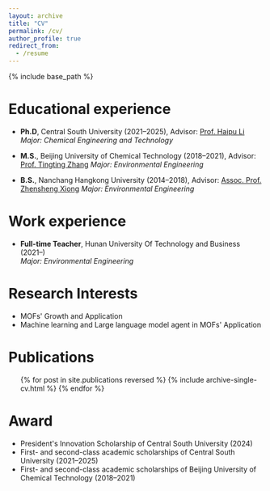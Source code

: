 ```yaml
---
layout: archive
title: "CV"
permalink: /cv/
author_profile: true
redirect_from:
  - /resume
---
```


{% include base_path %}

Educational experience
======
* **Ph.D**, Central South University (2021–2025), Advisor: [Prof. Haipu Li](https://faculty.csu.edu.cn/lihaipu/en/index/10852/list/)
  _Major: Chemical Engineering and Technology_
  
* **M.S.**, Beijing University of Chemical Technology (2018–2021), Advisor: [Prof. Tingting Zhang](https://faculty.buct.edu.cn/chem/ztt2_en/main.htm)
  _Major: Environmental Engineering_
  

* **B.S.**, Nanchang Hangkong University (2014–2018), Advisor: [Assoc. Prof. Zhensheng Xiong](https://huanhua.nchu.edu.cn/szll/jsxx/content_58125)
  _Major: Environmental Engineering_

Work experience
======
* **Full-time Teacher**, Hunan University Of Technology and Business (2021–)  
  _Major: Environmental Engineering_
  
Research Interests
======
* MOFs' Growth and Application
* Machine learning and Large language model agent in MOFs' Application
  
Publications
======
  <ul>{% for post in site.publications reversed %}
    {% include archive-single-cv.html %}
  {% endfor %}</ul>

<!--  
Presentations
======
  <ul>{% for post in site.talks reversed %}
    {% include archive-single-talk-cv.html  %}
  {% endfor %}</ul>
-->

<!--  
Teaching
======
  <ul>{% for post in site.teaching reversed %}
    {% include archive-single-cv.html %}
  {% endfor %}</ul>
-->

<!-- 
Service and leadership
======
* Currently signed in to 43 different slack teams
-->

Award
======
* President's Innovation Scholarship of Central South University (2024) 
* First- and second-class academic scholarships of Central South University (2021–2025)
* First- and second-class academic scholarships of Beijing University of Chemical Technology (2018–2021)
